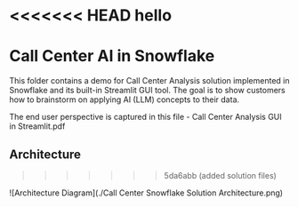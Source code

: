 <<<<<<< HEAD
hello
=======
# Call Center AI in Snowflake

This folder contains a demo for Call Center Analysis solution implemented in Snowflake and its built-in Streamlit GUI tool. The goal is to show customers how to brainstorm on applying AI (LLM) concepts to their data.

The end user perspective is captured in this file - Call Center Analysis GUI in Streamlit.pdf

## Architecture
>>>>>>> 5da6abb (added solution files)

![Architecture Diagram](./Call Center Snowflake Solution Architecture.png)

